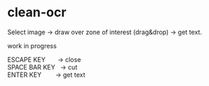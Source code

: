 # clean-ocr
Select image -> draw over zone of interest (drag&drop) -> get text.

work in progress

ESCAPE KEY &nbsp; &nbsp; &nbsp; -> close </br>
SPACE BAR KEY &nbsp; -> cut </br>
ENTER KEY &nbsp; &nbsp; &nbsp; &nbsp;-> get text </br>

